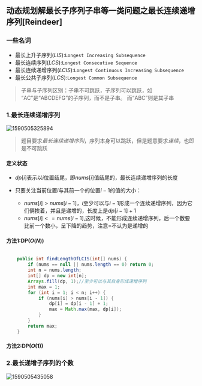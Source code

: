 ## 动态规划解最长子序列子串等一类问题之最长连续递增序列[Reindeer]

### 一些名词

- 最长上升子序列($LIS$):`Longest Increasing Subsequence `
- 最长连续序列($LCS$):`Longest Consecutive Sequence `
- 最长连续递增序列($LCIS$):`Longest Continuous Increasing Subsequence`
- 最长公共子序列($LCS$):`Longest Common Subsequence`

> 子串与子序列区别：子串不可跳跃，子序列可以跳跃，如 “AC”是“ABCDEFG”的子序列，而不是子串。 而“ABC”则是其子串

### 1.最长连续递增序列

![1590505325894](D:\Dev\SrcCode\geek-algorithm-leetcode\src\main\leetcode_manuscripts\dp\longest\动态规划解最长子序列子串等一类问题之最长上升子序列[Reindeer].assets\1590505325894.png)

> 题目要求*最长连续递增序列*，序列本身可以跳跃，但是题意要求*连续*，也即是不可跳跃

#### 定义状态

-  $dp[i]$表示以$i$位置结尾，即$nums[i]$值结尾的，最长连续递增序列的长度 

- 只要关注当前位置$i$与其前一个的位置$i-1$的值的大小：
  - $nums[i]>nums[i-1]$，$i$至少可以与$i-1$形成一个连续递增序列，因为它们俩挨着，并且是递增的，长度上是$dp[i-1]+1$
  - $nums[i]<=nums[i-1]$,这时候，不能形成连续递增序列，后一个数要比前一个数小，呈下降的趋势，注意$=$不认为是递增的

#### 方法1:DP($O(N)$)

```java

    public int findLengthOfLCIS(int[] nums) {
        if (nums == null || nums.length == 0) return 0;
        int n = nums.length;
        int[] dp = new int[n];
        Arrays.fill(dp, 1);//至少可以与其自身形成递增序列
        int max = 1;
        for (int i = 1; i < n; i++) {
            if (nums[i] > nums[i - 1]) {
                dp[i] = dp[i - 1] + 1;
                max = Math.max(max, dp[i]);
            }
        }
        return max;
    }
```

#### 方法2:DP($O(1)$)



### 2.最长递增子序列的个数

![1590505435058](D:\Dev\SrcCode\geek-algorithm-leetcode\src\main\leetcode_manuscripts\dp\longest\动态规划解最长子序列子串等一类问题之最长连续递增序列[Reindeer].assets\1590505435058.png)